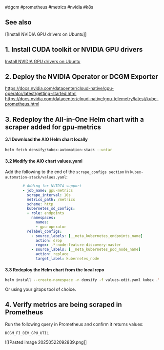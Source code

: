#dgcm #prometheus #metrics #nvidia #k8s 

## See also

[[Install NVIDIA GPU drivers on Ubuntu]]

## 1. Install CUDA toolkit or NVIDIA GPU drivers

[Install NVIDIA GPU drivers on Ubuntu](https://chatgpt.com/share/682f24e5-e03c-8003-a947-7b53cd1d93da)

## 2. Deploy the NVIDIA Operator or DCGM Exporter

https://docs.nvidia.com/datacenter/cloud-native/gpu-operator/latest/getting-started.html
https://docs.nvidia.com/datacenter/cloud-native/gpu-telemetry/latest/kube-prometheus.html

## 3. Redeploy the All-in-One Helm chart with a scraper added for gpu-metrics

#### 3.1 Download the AIO Helm chart locally

``` bash
helm fetch densify/kubex-automation-stack --untar
```

#### 3.2 Modify the AIO chart values.yaml 

Add the following to the end of the `scrape_configs section` in `kubex-automation-stack/values.yaml`:

``` yaml
        # Adding for NVIDIA support          
        - job_name: gpu-metrics
          scrape_interval: 10s
          metrics_path: /metrics
          scheme: http
          kubernetes_sd_configs:
          - role: endpoints
            namespaces:
              names:
              - gpu-operator
          relabel_configs:
            - source_labels: [__meta_kubernetes_endpoints_name]
              action: drop
              regex: .*-node-feature-discovery-master
            - source_labels: [__meta_kubernetes_pod_node_name]
              action: replace
              target_label: kubernetes_node 
```

#### 3.3 Redeploy the Helm chart from the local repo

``` bash
helm install --create-namespace -n densify -f values-edit.yaml kubex .\kubex-automation-stack\
```

Or using your gitops tool of choice.

## 4. Verify metrics are being scraped in Prometheus

Run the following query in Prometheus and confirm it returns values:

`DCGM_FI_DEV_GPU_UTIL`

![[Pasted image 20250522092839.png]]